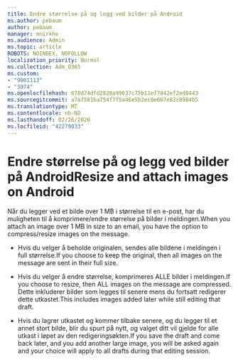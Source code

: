 ```yaml
---
title: Endre størrelse på og legg ved bilder på Android
ms.author: pebaum
author: pebaum
manager: mnirkhe
ms.audience: Admin
ms.topic: article
ROBOTS: NOINDEX, NOFOLLOW
localization_priority: Normal
ms.collection: Adm_O365
ms.custom:
- "9001113"
- "3074"
ms.openlocfilehash: 078d74dfd2828a99637c75b11ef7842ef2ed0443
ms.sourcegitcommit: a7a7581ba754f7f5a46e5b2ec0e667e82c8964b5
ms.translationtype: MT
ms.contentlocale: nb-NO
ms.lasthandoff: 02/26/2020
ms.locfileid: "42279033"
---
```

# <a name="resize-and-attach-images-on-android"></a><span data-ttu-id="6eff2-102">Endre størrelse på og legg ved bilder på Android</span><span class="sxs-lookup"><span data-stu-id="6eff2-102">Resize and attach images on Android</span></span>

<span data-ttu-id="6eff2-103">Når du legger ved et bilde over 1 MB i størrelse til en e-post, har du muligheten til å komprimere/endre størrelse på bilder i meldingen.</span><span class="sxs-lookup"><span data-stu-id="6eff2-103">When you attach an image over 1 MB in size to an email, you have the option to compress/resize images on the message.</span></span>
 
- <span data-ttu-id="6eff2-104">Hvis du velger å beholde originalen, sendes alle bildene i meldingen i full størrelse.</span><span class="sxs-lookup"><span data-stu-id="6eff2-104">If you choose to keep the original, then all images on the message are sent in their full size.</span></span>
 
- <span data-ttu-id="6eff2-105">Hvis du velger å endre størrelse, komprimeres ALLE bilder i meldingen.</span><span class="sxs-lookup"><span data-stu-id="6eff2-105">If you choose to resize, then ALL images on the message are compressed.</span></span>  <span data-ttu-id="6eff2-106">Dette inkluderer bilder som legges til senere mens du fortsatt redigerer dette utkastet.</span><span class="sxs-lookup"><span data-stu-id="6eff2-106">This includes images added later while still editing that draft.</span></span>
 
- <span data-ttu-id="6eff2-107">Hvis du lagrer utkastet og kommer tilbake senere, og du legger til et annet stort bilde, blir du spurt på nytt, og valget ditt vil gjelde for alle utkast i løpet av den redigeringsøkten.</span><span class="sxs-lookup"><span data-stu-id="6eff2-107">If you save the draft and come back later, and you add another large image, you will be asked again and your choice will apply to all drafts during that editing session.</span></span>
 

